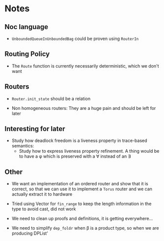 # Notes

## Noc language

- `UnboundedQueueInUnboundedBag` could be proven using `RouterIn`

## Routing Policy

- The `Route` function is currently necessarily deterministic, which we don't
  want

## Routers

- `Router.init_state` should be a relation

- Non homogeneous routers: They are a huge pain and should be left for later

## Interesting for later

- Study how deadlock freedom is a liveness property in trace-based semantics:
  + Study how to express liveness property refinement. A thing would be to have
    a φ which is preserved with a ∀ instead of an ∃

## Other

- We want an implementation of an ordered router and show that it is correct, so
  that we can use it to implement a `Torus` router and we can actually extract
  it to hardware

- Tried using Vector for `fin_range` to keep the length information in the type
  to avoid cast, did not work

- We need to clean up proofs and definitions, it is getting everywhere…

- We need to simplify `dep_foldr` when β is a product type, so when we are
  producing DPList'

